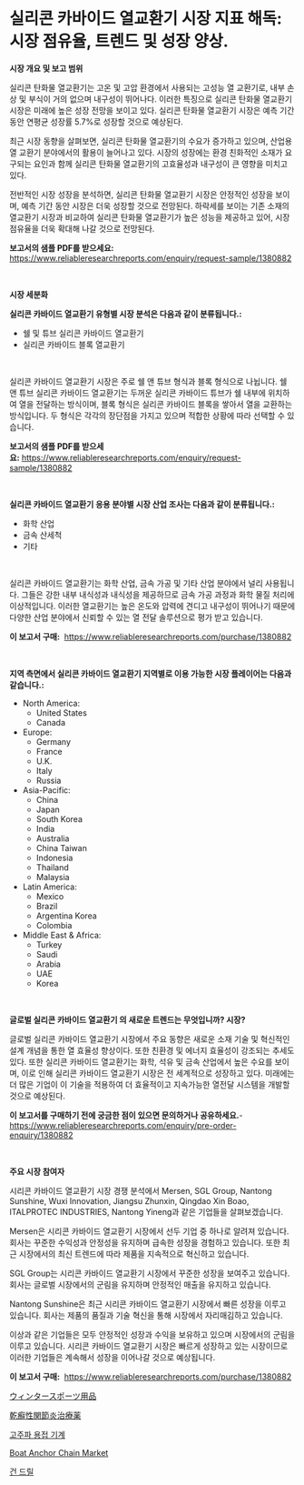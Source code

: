 <p><h1>실리콘 카바이드 열교환기 시장 지표 해독: 시장 점유율, 트렌드 및 성장 양상.</h1></p><p><strong>시장 개요 및 보고 범위</strong></p>
<p><p>실리콘 탄화물 열교환기는 고온 및 고압 환경에서 사용되는 고성능 열 교환기로, 내부 손상 및 부식이 거의 없으며 내구성이 뛰어나다. 이러한 특징으로 실리콘 탄화물 열교환기 시장은 미래에 높은 성장 전망을 보이고 있다. 실리콘 탄화물 열교환기 시장은 예측 기간 동안 연평균 성장률 5.7%로 성장할 것으로 예상된다.</p><p>최근 시장 동향을 살펴보면, 실리콘 탄화물 열교환기의 수요가 증가하고 있으며, 산업용 열 교환기 분야에서의 활용이 늘어나고 있다. 시장의 성장에는 환경 친화적인 소재가 요구되는 요인과 함께 실리콘 탄화물 열교환기의 고효율성과 내구성이 큰 영향을 미치고 있다.</p><p>전반적인 시장 성장을 분석하면, 실리콘 탄화물 열교환기 시장은 안정적인 성장을 보이며, 예측 기간 동안 시장은 더욱 성장할 것으로 전망된다. 하락세를 보이는 기존 소재의 열교환기 시장과 비교하여 실리콘 탄화물 열교환기가 높은 성능을 제공하고 있어, 시장 점유율을 더욱 확대해 나갈 것으로 전망된다.</p></p>
<p><strong>보고서의 샘플 PDF를 받으세요:</strong> <a href="https://www.reliableresearchreports.com/enquiry/request-sample/1380882">https://www.reliableresearchreports.com/enquiry/request-sample/1380882</a></p>
<p>&nbsp;</p>
<p><strong>시장 세분화</strong></p>
<p><strong>실리콘 카바이드 열교환기 유형별 시장 분석은 다음과 같이 분류됩니다.:</strong></p>
<p><ul><li>쉘 및 튜브 실리콘 카바이드 열교환기</li><li>실리콘 카바이드 블록 열교환기</li></ul></p>
<p>&nbsp;</p>
<p><p>실리콘 카바이드 열교환기 시장은 주로 쉘 앤 튜브 형식과 블록 형식으로 나뉩니다. 쉘 앤 튜브 실리콘 카바이드 열교환기는 두꺼운 실리콘 카바이드 튜브가 쉘 내부에 위치하여 열을 전달하는 방식이며, 블록 형식은 실리콘 카바이드 블록을 쌓아서 열을 교환하는 방식입니다. 두 형식은 각각의 장단점을 가지고 있으며 적합한 상황에 따라 선택할 수 있습니다.</p></p>
<p><strong>보고서의 샘플 PDF를 받으세요:</strong>&nbsp;<a href="https://www.reliableresearchreports.com/enquiry/request-sample/1380882">https://www.reliableresearchreports.com/enquiry/request-sample/1380882</a></p>
<p>&nbsp;</p>
<p><strong> 실리콘 카바이드 열교환기 응용 분야별 시장 산업 조사는 다음과 같이 분류됩니다.:</strong></p>
<p><ul><li>화학 산업</li><li>금속 산세척</li><li>기타</li></ul></p>
<p>&nbsp;</p>
<p><p>실리콘 카바이드 열교환기는 화학 산업, 금속 가공 및 기타 산업 분야에서 널리 사용됩니다. 그들은 강한 내부 내식성과 내식성을 제공하므로 금속 가공 과정과 화학 물질 처리에 이상적입니다. 이러한 열교환기는 높은 온도와 압력에 견디고 내구성이 뛰어나기 때문에 다양한 산업 분야에서 신뢰할 수 있는 열 전달 솔루션으로 평가 받고 있습니다.</p></p>
<p><strong>이 보고서 구매:</strong>&nbsp; <a href="https://www.reliableresearchreports.com/purchase/1380882">https://www.reliableresearchreports.com/purchase/1380882</a></p>
<p>&nbsp;</p>
<p><strong>지역 측면에서 실리콘 카바이드 열교환기 지역별로 이용 가능한 시장 플레이어는 다음과 같습니다.:</strong></p>
<p><ul>
    <li>
        North America:
        <ul>
            <li>United States</li>
            <li>Canada</li>
        </ul>
    </li>
    <li>
        Europe:
        <ul>
            <li>Germany</li>
            <li>France</li>
            <li>U.K.</li>
            <li>Italy</li>
            <li>Russia</li>
        </ul>
    </li>
    <li>
        Asia-Pacific:
        <ul>
            <li>China</li>
            <li>Japan</li>
            <li>South Korea</li>
            <li>India</li>
            <li>Australia</li>
            <li>China Taiwan</li>
            <li>Indonesia</li>
            <li>Thailand</li>
            <li>Malaysia</li>
        </ul>
    </li>
    <li>
        Latin America:
        <ul>
            <li>Mexico</li>
            <li>Brazil</li>
            <li>Argentina Korea</li>
            <li>Colombia</li>
        </ul>
    </li>
    <li>
        Middle East & Africa:
        <ul>
            <li>Turkey</li>
            <li>Saudi</li>
            <li>Arabia</li>
            <li>UAE</li>
            <li>Korea</li>
        </ul>
    </li>
    </ul></p>
<p>&nbsp;</p>
<p><strong>글로벌 실리콘 카바이드 열교환기 의 새로운 트렌드는 무엇입니까? 시장?</strong></p>
<p><p>글로벌 실리콘 카바이드 열교환기 시장에서 주요 동향은 새로운 소재 기술 및 혁신적인 설계 개념을 통한 열 효율성 향상이다. 또한 친환경 및 에너지 효율성이 강조되는 추세도 있다. 또한 실리콘 카바이드 열교환기는 화학, 석유 및 금속 산업에서 높은 수요를 보이며, 이로 인해 실리콘 카바이드 열교환기 시장은 전 세계적으로 성장하고 있다. 미래에는 더 많은 기업이 이 기술을 적용하여 더 효율적이고 지속가능한 열전달 시스템을 개발할 것으로 예상된다.</p></p>
<p><strong>이 보고서를 구매하기 전에 궁금한 점이 있으면 문의하거나 공유하세요.</strong>- <a href="https://www.reliableresearchreports.com/enquiry/pre-order-enquiry/1380882">https://www.reliableresearchreports.com/enquiry/pre-order-enquiry/1380882</a></p>
<p>&nbsp;</p>
<p><strong>주요 시장 참여자</strong></p>
<p><p>시리콘 카바이드 열교환기 시장 경쟁 분석에서 Mersen, SGL Group, Nantong Sunshine, Wuxi Innovation, Jiangsu Zhunxin, Qingdao Xin Boao, ITALPROTEC INDUSTRIES, Nantong Yineng과 같은 기업들을 살펴보겠습니다. </p><p>Mersen은 시리콘 카바이드 열교환기 시장에서 선두 기업 중 하나로 알려져 있습니다. 회사는 꾸준한 수익성과 안정성을 유지하며 급속한 성장을 경험하고 있습니다. 또한 최근 시장에서의 최신 트렌드에 따라 제품을 지속적으로 혁신하고 있습니다. </p><p>SGL Group는 시리콘 카바이드 열교환기 시장에서 꾸준한 성장을 보여주고 있습니다. 회사는 글로벌 시장에서의 군림을 유지하며 안정적인 매출을 유지하고 있습니다. </p><p>Nantong Sunshine은 최근 시리콘 카바이드 열교환기 시장에서 빠른 성장을 이루고 있습니다. 회사는 제품의 품질과 기술 혁신을 통해 시장에서 자리매김하고 있습니다. </p><p>이상과 같은 기업들은 모두 안정적인 성장과 수익을 보유하고 있으며 시장에서의 군림을 이루고 있습니다. 시리콘 카바이드 열교환기 시장은 빠르게 성장하고 있는 시장이므로 이러한 기업들은 계속해서 성장을 이어나갈 것으로 예상됩니다.</p></p>
<p><strong>이 보고서 구매:</strong>&nbsp;&nbsp;<a href="https://www.reliableresearchreports.com/purchase/1380882">https://www.reliableresearchreports.com/purchase/1380882</a></p>
<p><p><a href="https://medium.com/@alioukaye1/%E5%86%AC%E5%AD%A3%E3%82%B9%E3%83%9D%E3%83%BC%E3%83%84%E7%94%A8%E5%85%B7%E5%B8%82%E5%A0%B4%E3%81%AE%E5%B1%95%E6%9C%9B-%E6%A5%AD%E7%95%8C%E6%A6%82%E8%A6%81%E3%81%A8%E4%BA%88%E6%B8%AC-2024%E5%B9%B4%E3%81%8B%E3%82%892031%E5%B9%B4%E3%81%BE%E3%81%A7-f71dbb33e84c">ウィンタースポーツ用品</a></p><p><a href="https://github.com/ihabdkwlxs948/Market-Research-Report-List-1/blob/main/392341913007.md">乾癬性関節炎治療薬</a></p><p><a href="https://github.com/hxzi07639916/Market-Research-Report-List-1/blob/main/130368911995.md">고주파 용접 기계</a></p><p><a href="https://view.publitas.com/reportprime-1/boat-anchor-chain-market-offer-valuable-insights-into-market-size-market-share-market-trends-and-projections-spanning-from-2024-to-2031/">Boat Anchor Chain Market</a></p><p><a href="https://medium.com/@danykakilback/%EC%B4%9D-%EB%93%9C%EB%A6%B4-%EC%8B%9C%EC%9E%A5-%EA%B7%9C%EB%AA%A8-%EC%8B%9C%EC%9E%A5-%EC%A0%84%EB%A7%9D-%EB%B0%8F-%EC%8B%9C%EC%9E%A5-%EC%98%88%EC%B8%A1-2024%EB%85%84%EB%B6%80%ED%84%B0-2031%EB%85%84%EA%B9%8C%EC%A7%80-79117399c8a3">건 드릴</a></p></p>

